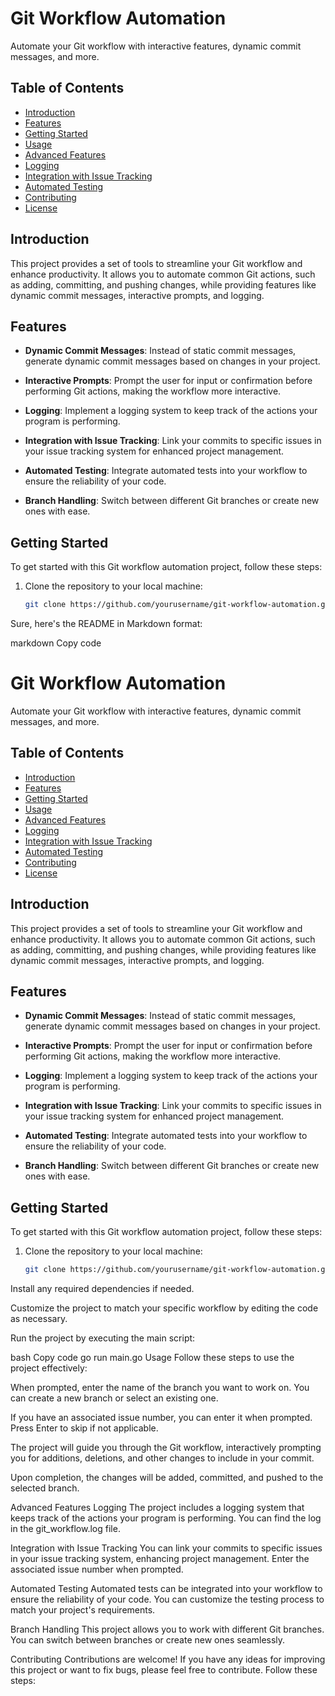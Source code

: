 # Git Workflow Automation

Automate your Git workflow with interactive features, dynamic commit messages, and more.

## Table of Contents

- [Introduction](#introduction)
- [Features](#features)
- [Getting Started](#getting-started)
- [Usage](#usage)
- [Advanced Features](#advanced-features)
- [Logging](#logging)
- [Integration with Issue Tracking](#integration-with-issue-tracking)
- [Automated Testing](#automated-testing)
- [Contributing](#contributing)
- [License](#license)

## Introduction

This project provides a set of tools to streamline your Git workflow and enhance productivity. It allows you to automate common Git actions, such as adding, committing, and pushing changes, while providing features like dynamic commit messages, interactive prompts, and logging.

## Features

- **Dynamic Commit Messages**: Instead of static commit messages, generate dynamic commit messages based on changes in your project.

- **Interactive Prompts**: Prompt the user for input or confirmation before performing Git actions, making the workflow more interactive.

- **Logging**: Implement a logging system to keep track of the actions your program is performing.

- **Integration with Issue Tracking**: Link your commits to specific issues in your issue tracking system for enhanced project management.

- **Automated Testing**: Integrate automated tests into your workflow to ensure the reliability of your code.

- **Branch Handling**: Switch between different Git branches or create new ones with ease.

## Getting Started

To get started with this Git workflow automation project, follow these steps:

1. Clone the repository to your local machine:
   ```bash
   git clone https://github.com/yourusername/git-workflow-automation.git

Sure, here's the README in Markdown format:

markdown
Copy code
# Git Workflow Automation

Automate your Git workflow with interactive features, dynamic commit messages, and more.

## Table of Contents

- [Introduction](#introduction)
- [Features](#features)
- [Getting Started](#getting-started)
- [Usage](#usage)
- [Advanced Features](#advanced-features)
- [Logging](#logging)
- [Integration with Issue Tracking](#integration-with-issue-tracking)
- [Automated Testing](#automated-testing)
- [Contributing](#contributing)
- [License](#license)

## Introduction

This project provides a set of tools to streamline your Git workflow and enhance productivity. It allows you to automate common Git actions, such as adding, committing, and pushing changes, while providing features like dynamic commit messages, interactive prompts, and logging.

## Features

- **Dynamic Commit Messages**: Instead of static commit messages, generate dynamic commit messages based on changes in your project.

- **Interactive Prompts**: Prompt the user for input or confirmation before performing Git actions, making the workflow more interactive.

- **Logging**: Implement a logging system to keep track of the actions your program is performing.

- **Integration with Issue Tracking**: Link your commits to specific issues in your issue tracking system for enhanced project management.

- **Automated Testing**: Integrate automated tests into your workflow to ensure the reliability of your code.

- **Branch Handling**: Switch between different Git branches or create new ones with ease.

## Getting Started

To get started with this Git workflow automation project, follow these steps:

1. Clone the repository to your local machine:
   ```bash
   git clone https://github.com/yourusername/git-workflow-automation.git
Install any required dependencies if needed.

Customize the project to match your specific workflow by editing the code as necessary.

Run the project by executing the main script:

bash
Copy code
go run main.go
Usage
Follow these steps to use the project effectively:

When prompted, enter the name of the branch you want to work on. You can create a new branch or select an existing one.

If you have an associated issue number, you can enter it when prompted. Press Enter to skip if not applicable.

The project will guide you through the Git workflow, interactively prompting you for additions, deletions, and other changes to include in your commit.

Upon completion, the changes will be added, committed, and pushed to the selected branch.

Advanced Features
Logging
The project includes a logging system that keeps track of the actions your program is performing. You can find the log in the git_workflow.log file.

Integration with Issue Tracking
You can link your commits to specific issues in your issue tracking system, enhancing project management. Enter the associated issue number when prompted.

Automated Testing
Automated tests can be integrated into your workflow to ensure the reliability of your code. You can customize the testing process to match your project's requirements.

Branch Handling
This project allows you to work with different Git branches. You can switch between branches or create new ones seamlessly.

Contributing
Contributions are welcome! If you have any ideas for improving this project or want to fix bugs, please feel free to contribute. Follow these steps:
